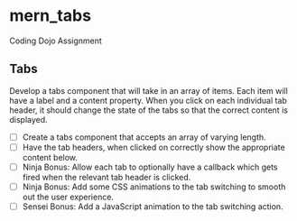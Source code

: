 # mern_tabs
Coding Dojo Assignment

## Tabs
Develop a tabs component that will take in an array of items. Each item will have a label and a content property. When you click on each individual tab header, it should change the state of the tabs so that the correct content is displayed.




- [ ] Create a tabs component that accepts an array of varying length.
- [ ] Have the tab headers, when clicked on correctly show the appropriate content below.
- [ ] Ninja Bonus: Allow each tab to optionally have a callback which gets fired when the relevant tab header is clicked.
- [ ] Ninja Bonus: Add some CSS animations to the tab switching to smooth out the user experience.
- [ ] Sensei Bonus: Add a JavaScript animation to the tab switching action.
